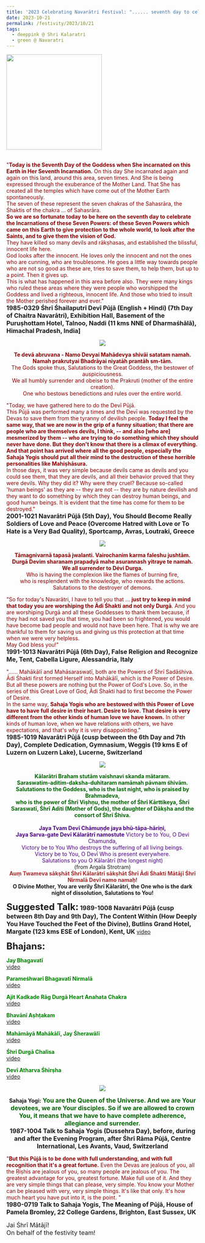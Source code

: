 ```yaml
---
title: '2023 Celebrating Navarātri Festival: "...... seventh day to celebrate the Incarnations of these Seven Powers ...... and to give them the vision of God." '
date: 2023-10-21
permalink: /festivity/2023/10/21
tags:
  - deeppink @ Shri Kalaratri
  - green @ Navaratri
---
```


<div style="text-align: left"><img src="/images/image1.png" width="250" /></div><br>

<p>
<font color="DarkRed">"<b>Today is the Seventh Day of the Goddess when She incarnated on this Earth in Her Seventh Incarnation.</b> On this day She incarnated again and again on this land, around this area, seven times. And She is being expressed through the exuberance of the Mother Land. That She has created all the temples which have come out of the Mother Earth spontaneously.<br>
The seven of these represent the seven chakras of the Sahasrāra, the Śhaktis of the chakra ... of Sahasrāra.<br>
<b>So we are so fortunate today to be here on the seventh day to celebrate the Incarnations of these Seven Powers: of these Seven Powers which came on this Earth to give protection to the whole world, to look after the Saints, and to give them the vision of God.</b><br>
They have killed so many devils and rākṣhasas, and established the blissful, innocent life here.<br>
God looks after the innocent. He loves only the innocent and not the ones who are cunning, who are troublesome. He goes a little way towards people who are not so good as these are, tries to save them, to help them, but up to a point. Then it gives up.<br>
This is what has happened in this area before also. They were many kings who ruled these areas where they were people who worshipped the Goddess and lived a righteous, innocent life. And those who tried to insult the Mother perished forever and ever."</font><br>
<font size="+0"><b>1985-0329 Śhrī Śhailaputrī Devī Pūjā (English + Hindi) (7th Day of Chaitra Navarātri), Exhibition Hall, Basement of the Puruṣhottam Hotel, Talnoo, Naddi (11 kms NNE of Dharmaśhālā), Himachal Pradesh, India]</b></font>
</p>

<div style="text-align: center"><img src="/images/image1257.png" /></div>

<p style="color:DarkRed; text-align:center;">
<b>Te devā abruvana - Namo Devyai Mahādevya shivāi satatam namah.<br>
Namah prakrutyai Bhadrāyai niyatāh prantāh sm-tām.</b><br>
The Gods spoke thus, Salutations to the Great Goddess, the bestower of auspiciousness.<br>
We all humbly surrender and obeise to the Prakruti (mother of the entire creation).<br>
One who bestows benedictions and rules over the entire world.<br>
</p>

<p>
<font color="DarkRed">"Today, we have gathered here to do the Devī Pūjā.<br>
This Pūjā was performed many a times and the Devī was requested by the Devas to save them from the tyranny of devilish people. <b>Today I feel the same way, that we are now in the grip of a funny situation; that there are people who are themselves devils, I think, -- and also [who are] mesmerized by them -- who are trying to do something which they should never have done. But they don't know that there is a climax of everything. And that point has arrived where all the good people, especially the Sahaja Yogis should put all their mind to the destruction of these horrible personalities like Mahiṣhāsura.</b><br>
In those days, it was very simple because devils came as devils and you could see them, that they are devils, and all their behavior proved that they were devils. Why they did it? Why were they cruel? Because so-called 'human beings' as they are -- they are not -- they are by nature devilish and they want to do something by which they can destroy human beings, and good human beings. It is evident that the time has come for them to be destroyed."</font><br>
<font size="+0"><b>2001-1021 Navarātri Pūjā (5th Day), You Should Become Really Soldiers of Love and Peace (Overcome Hatred with Love or To Hate is a Very Bad Quality), Sportcamp, Avras, Loutraki, Greece</b></font>
</p>

<div style="text-align: center"><img src="/images/image1258.png" /></div>

<p style="color:DarkRed; text-align:center;">
<b>Tāmagnivarnā tapasā jwalanti. Vairochanim karma faleshu jushtām.<br>
Durgā Devim sharanam prapadyā mahe asurannash yitraye te namah.<br>
We all surrender to Dévi Durga.</b><br>
Who is having the complexion like the flames of burning fire,<br>
who is resplendent with the knowledge, who rewards the actions.<br>
Salutations to the destroyer of demons.<br>
</p>

<p>
<font color="DarkRed">"So for today's Navarātri, I have to tell you that ... <b>just try to keep in mind that today you are worshiping the Ādi Śhakti and not only Durgā</b>. And you are worshiping Durgā and all these Goddesses to thank them because, if they had not saved you that time, you had been so frightened, you would have become bad people and would not have been here. That is why we are thankful to them for saving us and giving us this protection at that time when we were very helpless.<br>
May God bless you!"</font><br>
<font size="+0"><b>1991-1013 Navarātri Pūjā (6th Day), False Religion and Recognize Me, Tent, Cabella Ligure, Alessandria, Italy</b></font>
</p>

<p>
<font color="DarkRed">"...... Mahākālī and Mahāsaraswatī, both are the Powers of Śhrī Sadāśhiva. Ādi Śhakti first formed Herself into Mahākālī, which is the Power of Desire. But all these powers are nothing but the Power of God's Love. So, in the series of this Great Love of God, Ādi Śhakti had to first become the Power of Desire.<br>
In the same way, <b>Sahaja Yogis who are bestowed with this Power of Love have to have full desire in their heart. Desire to love. That desire is very different from the other kinds of human love we have known.</b> In other kinds of human love, when we have relations with others, we have expectations, and that's why it is very disappointing."</font><br>
<font size="+0"><b>1985-1019 Navarātri Pūjā (cusp between the 6th Day and 7th Day), Complete Dedication, Gymnasium, Weggis (19 kms E of Luzern on Luzern Lake), Lucerne, Switzerland</b></font>
</p>

<div style="text-align: center"><img src="/images/image1259.png" /></div>

<p style="text-align:center;">
<font color="DarkGreen"><b>Kālarātri Braham stutām vaishnavi skanda mātaram.<br>
Saraswatim-aditim-daksha-duhitaram namāmah pāvnam śhivām.<br>
Salutations to the Goddess, who is the last night, who is praised by Brahmadeva,<br>
who is the power of Śhrī Viṣhṇu, the mother of Śhrī Kārttikeya, Śhrī Saraswatī, Śhrī Aditi (Mother of Gods), the daughter of Dākṣha and the consort of Śhrī Śhiva.</b></font><br>
<br>
<font color="Indigo"><b>Jaya Tvam Devī Chāmuṇḍe jaya bhū-tāpa-hāriṇi,<br>
Jaya Sarva-gate Devī Kālarātrī namostute</b>
Victory be to You, O Devi Chamunda,<br>
Victory be to You Who destroys the suffering of all living beings.<br>
Victory be to You, O Devī Who is present everywhere.<br>
Salutations to you O Kālarātrī (the longest night)</b></font><br>
(from Argala Strotram)<br>
<font color="Brown"><b>Auṃ Twameva sākṣhāt Śhrī Kālarātrī sākṣhāt Śhrī Ādi Śhakti Mātājī Śhrī Nirmalā Devī namo namaḥ!</b></font><br>
<b>O Divine Mother, You are verily Śhrī Kālarātrī, the One who is the dark night of dissolution, Salutations to You!</b>
</p>

<font size="+2"><b>Suggested Talk:</b></font> 
<font size="+0"><b>1989-1008 Navarātri Pūjā (cusp between 8th Day and 9th Day), The Content Within (How Deeply You Have Touched the Feet of the Divine), Butlins Grand Hotel, Margate (123 kms ESE of London), Kent, UK</b></font>
<a href="https://vimeo.com/72573127"> video</a><br>

<font size="+2"><b>Bhajans:</b></font>

<p>
<font color="green"><b>Jay Bhagavatī</b></font><br>
<a href="https://seven-teams.github.io/Videos_Links.html">video</a>
</p>

<p>
<font color="green"><b>Parameśhwarī Bhagavatī Nirmalā</b></font><br>
<a href="https://seven-teams.github.io/Videos_Links.html">video</a>
</p>

<p>
<font color="green"><b>Ajit Kadkade Rāg Durgā Heart Anahata Chakra</b></font><br>
<a href="https://youtu.be/HgN42YkSHkY">video</a>
</p>

<p>
<font color="green"><b>Bhavānī Aṣhṭakam</b></font><br>
<a href="https://youtu.be/JQ3ibqZWgDI">video</a>
</p>
 
<p>
<font color="green"><b>Mahāmāyā Mahākālī, Jay Śherawālī</b></font><br>
<a href="https://seven-teams.github.io/Videos_Links.html">video</a>
</p>

<p>
<font color="green"><b>Śhrī Durgā Chalisa</b></font><br>
<a href="https://seven-teams.github.io/Videos_Links.html">video</a>
</p>

<p>
<font color="green"><b>Devī Atharva Śhīrṣha</b></font><br>
<a href="https://youtu.be/h8LHLwZHCQM">video</a> 
</p>

<div style="text-align: center"><img src="/images/image1260.png" /></div>

<p style="text-align:center;">
<b>Sahaja Yogi:</b> <font size="+0"><font color="DarkGreen"><b>You are the Queen of the Universe. And we are Your devotees, we are Your disciples. So if we are allowed to crown You, it means that we have to have complete adherence, allegiance and surrender.</b></font></font><br>
<font size="+0"><b>1987-1004 Talk to Sahaja Yogis (Dussehra Day), before, during and after the Evening Program, after Śhrī Rāma Pūjā, Centre International, Les Avants, Vaud, Switzerland</b></font>
</p>

<p>
<font color="DarkRed">"<b>But this Pūjā is to be done with full understanding, and with full recognition that it's a great fortune.</b> Even the Devas are jealous of you, all the Ṛiṣhis are jealous of you, so many people are jealous of you. The greatest advantage for you, greatest fortune. Make full use of it. And they are very simple things that can please, very simple. You know your Mother can be pleased with very, very simple things. It's like that only. It's how much heart you have put into it, is the point. "</font><br>
<font size="+0"><b>1980-0719 Talk to Sahaja Yogis, The Meaning of Pūjā, House of Pamela Bromley, 22 College Gardens, Brighton, East Sussex, UK</b></font>
</p>

<p>
<font size="+0">Jai Śhrī Mātājī!<br>
On behalf of the festivity team!</font>
</p>